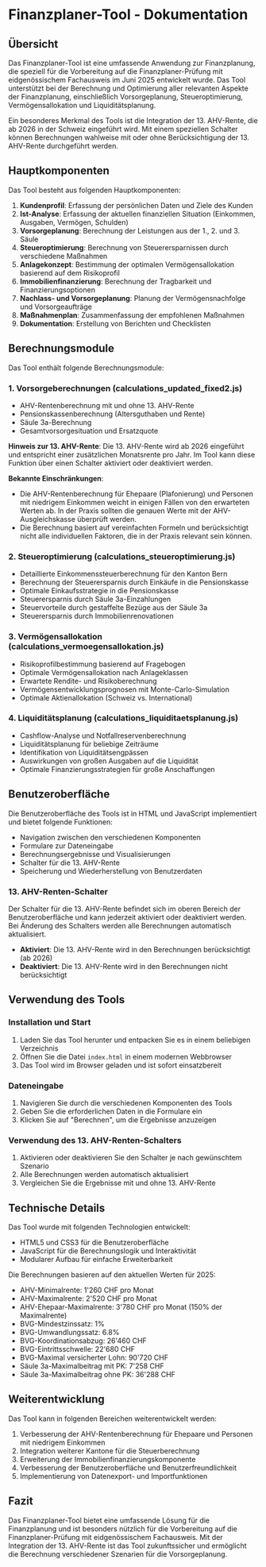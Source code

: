 # Finanzplaner-Tool - Dokumentation

## Übersicht

Das Finanzplaner-Tool ist eine umfassende Anwendung zur Finanzplanung, die speziell für die Vorbereitung auf die Finanzplaner-Prüfung mit eidgenössischem Fachausweis im Juni 2025 entwickelt wurde. Das Tool unterstützt bei der Berechnung und Optimierung aller relevanten Aspekte der Finanzplanung, einschließlich Vorsorgeplanung, Steueroptimierung, Vermögensallokation und Liquiditätsplanung.

Ein besonderes Merkmal des Tools ist die Integration der 13. AHV-Rente, die ab 2026 in der Schweiz eingeführt wird. Mit einem speziellen Schalter können Berechnungen wahlweise mit oder ohne Berücksichtigung der 13. AHV-Rente durchgeführt werden.

## Hauptkomponenten

Das Tool besteht aus folgenden Hauptkomponenten:

1. **Kundenprofil**: Erfassung der persönlichen Daten und Ziele des Kunden
2. **Ist-Analyse**: Erfassung der aktuellen finanziellen Situation (Einkommen, Ausgaben, Vermögen, Schulden)
3. **Vorsorgeplanung**: Berechnung der Leistungen aus der 1., 2. und 3. Säule
4. **Steueroptimierung**: Berechnung von Steuerersparnissen durch verschiedene Maßnahmen
5. **Anlagekonzept**: Bestimmung der optimalen Vermögensallokation basierend auf dem Risikoprofil
6. **Immobilienfinanzierung**: Berechnung der Tragbarkeit und Finanzierungsoptionen
7. **Nachlass- und Vorsorgeplanung**: Planung der Vermögensnachfolge und Vorsorgeaufträge
8. **Maßnahmenplan**: Zusammenfassung der empfohlenen Maßnahmen
9. **Dokumentation**: Erstellung von Berichten und Checklisten

## Berechnungsmodule

Das Tool enthält folgende Berechnungsmodule:

### 1. Vorsorgeberechnungen (calculations_updated_fixed2.js)

- AHV-Rentenberechnung mit und ohne 13. AHV-Rente
- Pensionskassenberechnung (Altersguthaben und Rente)
- Säule 3a-Berechnung
- Gesamtvorsorgesituation und Ersatzquote

**Hinweis zur 13. AHV-Rente**: Die 13. AHV-Rente wird ab 2026 eingeführt und entspricht einer zusätzlichen Monatsrente pro Jahr. Im Tool kann diese Funktion über einen Schalter aktiviert oder deaktiviert werden.

**Bekannte Einschränkungen**: 
- Die AHV-Rentenberechnung für Ehepaare (Plafonierung) und Personen mit niedrigem Einkommen weicht in einigen Fällen von den erwarteten Werten ab. In der Praxis sollten die genauen Werte mit der AHV-Ausgleichskasse überprüft werden.
- Die Berechnung basiert auf vereinfachten Formeln und berücksichtigt nicht alle individuellen Faktoren, die in der Praxis relevant sein können.

### 2. Steueroptimierung (calculations_steueroptimierung.js)

- Detaillierte Einkommenssteuerberechnung für den Kanton Bern
- Berechnung der Steuerersparnis durch Einkäufe in die Pensionskasse
- Optimale Einkaufsstrategie in die Pensionskasse
- Steuerersparnis durch Säule 3a-Einzahlungen
- Steuervorteile durch gestaffelte Bezüge aus der Säule 3a
- Steuerersparnis durch Immobilienrenovationen

### 3. Vermögensallokation (calculations_vermoegensallokation.js)

- Risikoprofilbestimmung basierend auf Fragebogen
- Optimale Vermögensallokation nach Anlageklassen
- Erwartete Rendite- und Risikoberechnung
- Vermögensentwicklungsprognosen mit Monte-Carlo-Simulation
- Optimale Aktienallokation (Schweiz vs. International)

### 4. Liquiditätsplanung (calculations_liquiditaetsplanung.js)

- Cashflow-Analyse und Notfallreservenberechnung
- Liquiditätsplanung für beliebige Zeiträume
- Identifikation von Liquiditätsengpässen
- Auswirkungen von großen Ausgaben auf die Liquidität
- Optimale Finanzierungsstrategien für große Anschaffungen

## Benutzeroberfläche

Die Benutzeroberfläche des Tools ist in HTML und JavaScript implementiert und bietet folgende Funktionen:

- Navigation zwischen den verschiedenen Komponenten
- Formulare zur Dateneingabe
- Berechnungsergebnisse und Visualisierungen
- Schalter für die 13. AHV-Rente
- Speicherung und Wiederherstellung von Benutzerdaten

### 13. AHV-Renten-Schalter

Der Schalter für die 13. AHV-Rente befindet sich im oberen Bereich der Benutzeroberfläche und kann jederzeit aktiviert oder deaktiviert werden. Bei Änderung des Schalters werden alle Berechnungen automatisch aktualisiert.

- **Aktiviert**: Die 13. AHV-Rente wird in den Berechnungen berücksichtigt (ab 2026)
- **Deaktiviert**: Die 13. AHV-Rente wird in den Berechnungen nicht berücksichtigt

## Verwendung des Tools

### Installation und Start

1. Laden Sie das Tool herunter und entpacken Sie es in einem beliebigen Verzeichnis
2. Öffnen Sie die Datei `index.html` in einem modernen Webbrowser
3. Das Tool wird im Browser geladen und ist sofort einsatzbereit

### Dateneingabe

1. Navigieren Sie durch die verschiedenen Komponenten des Tools
2. Geben Sie die erforderlichen Daten in die Formulare ein
3. Klicken Sie auf "Berechnen", um die Ergebnisse anzuzeigen

### Verwendung des 13. AHV-Renten-Schalters

1. Aktivieren oder deaktivieren Sie den Schalter je nach gewünschtem Szenario
2. Alle Berechnungen werden automatisch aktualisiert
3. Vergleichen Sie die Ergebnisse mit und ohne 13. AHV-Rente

## Technische Details

Das Tool wurde mit folgenden Technologien entwickelt:

- HTML5 und CSS3 für die Benutzeroberfläche
- JavaScript für die Berechnungslogik und Interaktivität
- Modularer Aufbau für einfache Erweiterbarkeit

Die Berechnungen basieren auf den aktuellen Werten für 2025:

- AHV-Minimalrente: 1'260 CHF pro Monat
- AHV-Maximalrente: 2'520 CHF pro Monat
- AHV-Ehepaar-Maximalrente: 3'780 CHF pro Monat (150% der Maximalrente)
- BVG-Mindestzinssatz: 1%
- BVG-Umwandlungssatz: 6.8%
- BVG-Koordinationsabzug: 26'460 CHF
- BVG-Eintrittsschwelle: 22'680 CHF
- BVG-Maximal versicherter Lohn: 90'720 CHF
- Säule 3a-Maximalbeitrag mit PK: 7'258 CHF
- Säule 3a-Maximalbeitrag ohne PK: 36'288 CHF

## Weiterentwicklung

Das Tool kann in folgenden Bereichen weiterentwickelt werden:

1. Verbesserung der AHV-Rentenberechnung für Ehepaare und Personen mit niedrigem Einkommen
2. Integration weiterer Kantone für die Steuerberechnung
3. Erweiterung der Immobilienfinanzierungskomponente
4. Verbesserung der Benutzeroberfläche und Benutzerfreundlichkeit
5. Implementierung von Datenexport- und Importfunktionen

## Fazit

Das Finanzplaner-Tool bietet eine umfassende Lösung für die Finanzplanung und ist besonders nützlich für die Vorbereitung auf die Finanzplaner-Prüfung mit eidgenössischem Fachausweis. Mit der Integration der 13. AHV-Rente ist das Tool zukunftssicher und ermöglicht die Berechnung verschiedener Szenarien für die Vorsorgeplanung.
